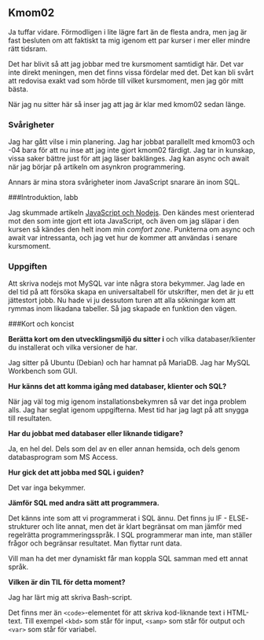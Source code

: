 <a id="kmom02"><h2>Kmom02</h2></a>

Ja tuffar vidare. Förmodligen i lite lägre fart än de flesta andra, men jag är
fast besluten om att faktiskt ta mig igenom ett par kurser i mer eller mindre
rätt tidsram.

Det har blivit så att jag jobbar med tre kursmoment samtidigt här. Det var inte
direkt meningen, men det finns vissa fördelar med det. Det kan bli svårt att
redovisa exakt vad som hörde till vilket kursmoment, men jag gör mitt bästa.

När jag nu sitter här så inser jag att jag är klar med kmom02 sedan länge.

### Svårigheter

Jag har gått vilse i min planering. Jag har jobbat parallellt med kmom03 och
-04 bara för att nu inse att jag inte gjort kmom02 färdigt. Jag tar in kunskap,
vissa saker bättre just för att jag läser baklänges. Jag kan async och await
när jag börjar på artikeln om asynkron programmering.

Annars är mina stora svårigheter inom JavaScript snarare än inom SQL.

###Introduktion, labb

Jag skummade artikeln [JavaScript och Nodejs][1]. Den kändes mest orienterad
mot den som inte gjort ett iota JavaScript, och även om jag släpar i den kursen
så kändes den helt inom min *comfort zone*. Punkterna om async och await var
intressanta, och jag vet hur de kommer att användas i senare kursmoment.

### Uppgiften

Att skriva nodejs mot MySQL var inte några stora bekymmer. Jag lade en del tid
på att försöka skapa en universaltabell för utskrifter, men det är ju ett
jättestort jobb. Nu hade vi ju dessutom turen att alla sökningar kom att rymmas
inom likadana tabeller. Så jag skapade en funktion den vägen.

###Kort och koncist

__Berätta kort om den utvecklingsmiljö du sitter i__ och vilka
databaser/klienter du installerat och vilka versioner de har.

Jag sitter på Ubuntu (Debian) och har hamnat på MariaDB. Jag har
MySQL Workbench som GUI.

__Hur känns det att komma igång med databaser, klienter och SQL?__

När jag väl tog mig igenom installationsbekymren så var det inga
problem alls. Jag har seglat igenom uppgifterna. Mest tid har jag
lagt på att snygga till resultaten.

__Har du jobbat med databaser eller liknande tidigare?__

Ja, en hel del. Dels som del av en eller annan hemsida, och dels genom
databasprogram som MS Access.

__Hur gick det att jobba med SQL i guiden?__

Det var inga bekymmer.

__Jämför SQL med andra sätt att programmera.__

Det känns inte som att vi programmerat i SQL ännu. Det finns ju IF - ELSE-
strukturer och lite annat, men det är klart begränsat om man jämför med
regelrätta programmeringsspråk. I SQL programmerar man inte, man ställer
frågor och begränsar resultatet. Man flyttar runt data.

Vill man ha det mer dynamiskt får man koppla SQL samman med ett annat språk.

__Vilken är din TIL för detta moment?__

Jag har lärt mig att skriva Bash-script.

Det finns mer än `<code>`-elementet för att skriva kod-liknande text i
HTML-text. Till exempel `<kbd>` som står för input, `<samp>` som står
för output och `<var>` som står för variabel.

[1]: https://dbwebb.se/kunskap/javascript-och-nodejs-med-async-och-await
